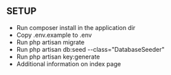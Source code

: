 ## SETUP

* Run composer install in the application dir
* Copy .env.example to .env
* Run php artisan migrate
* Run php artisan db:seed --class="DatabaseSeeder"
* Run php artisan key:generate
* Additional information on index page

